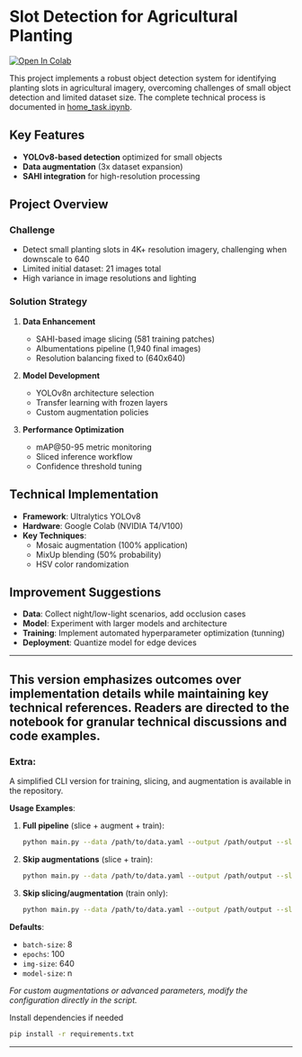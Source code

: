 # Slot Detection for Agricultural Planting

[![Open In Colab](https://colab.research.google.com/assets/colab-badge.svg)](https://raw.githubusercontent.com/eriklemy/slots_detection/refs/heads/main/notebook/home_task.ipynb)

This project implements a robust object detection system for identifying planting slots in agricultural imagery, overcoming challenges of small object detection and limited dataset size. The complete technical process is documented in [home_task.ipynb](notebook/home_task.ipynb).

## Key Features
- **YOLOv8-based detection** optimized for small objects
- **Data augmentation** (3x dataset expansion)
- **SAHI integration** for high-resolution processing

## Project Overview

### Challenge
- Detect small planting slots in 4K+ resolution imagery, challenging when downscale to 640
- Limited initial dataset: 21 images total
- High variance in image resolutions and lighting

### Solution Strategy
1. **Data Enhancement**
   - SAHI-based image slicing (581 training patches)
   - Albumentations pipeline (1,940 final images)
   - Resolution balancing fixed to (640x640)

2. **Model Development**
   - YOLOv8n architecture selection
   - Transfer learning with frozen layers
   - Custom augmentation policies

3. **Performance Optimization**
   - mAP@50-95 metric monitoring
   - Sliced inference workflow
   - Confidence threshold tuning

## Technical Implementation
- **Framework**: Ultralytics YOLOv8
- **Hardware**: Google Colab (NVIDIA T4/V100)
- **Key Techniques**:
  - Mosaic augmentation (100% application)
  - MixUp blending (50% probability)
  - HSV color randomization

## Improvement Suggestions
- **Data**: Collect night/low-light scenarios, add occlusion cases
- **Model**: Experiment with larger models and architecture
- **Training**: Implement automated hyperparameter optimization (tunning)
- **Deployment**: Quantize model for edge devices

---

This version emphasizes outcomes over implementation details while maintaining key technical references. Readers are directed to the notebook for granular technical discussions and code examples.
---

### Extra:  
A simplified CLI version for training, slicing, and augmentation is available in the repository.  

**Usage Examples**:  
1. **Full pipeline** (slice + augment + train):  
   ```bash  
   python main.py --data /path/to/data.yaml --output /path/output --slice-size 640 --overlap-ratio 0.2  
   ```  

2. **Skip augmentations** (slice + train):  
   ```bash  
   python main.py --data /path/to/data.yaml --output /path/output --slice-size 640 --overlap-ratio 0.2 --skip-augmentations  
   ```  

3. **Skip slicing/augmentation** (train only):  
   ```bash  
   python main.py --data /path/to/data.yaml --output /path/output --slice-size 640 --overlap-ratio 0.2 --skip-augmentations --skip-slicing  
   ```  

**Defaults**:  
- `batch-size`: 8  
- `epochs`: 100  
- `img-size`: 640  
- `model-size`: n  

*For custom augmentations or advanced parameters, modify the configuration directly in the script.*  

Install dependencies if needed
```bash  
pip install -r requirements.txt
```  
---